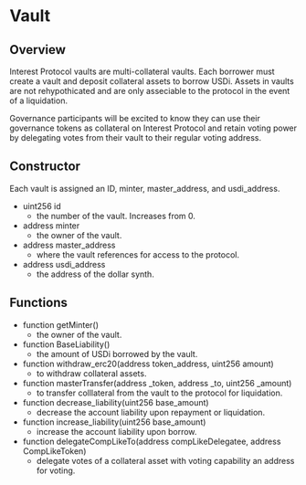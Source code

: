 # Vault

## Overview

Interest Protocol vaults are multi-collateral vaults. Each borrower must create a vault and deposit collateral assets to borrow USDi. Assets in vaults are not rehypothicated and are only asseciable to the protocol in the event of a liquidation. 

Governance participants will be excited to know they can use their governance tokens as collateral on Interest Protocol and retain voting power by delegating votes from their vault to their regular voting address. 

## Constructor
Each vault is assigned an ID, minter, master_address, and usdi_address. 
* uint256 id
    * the number of the vault. Increases from 0. 
* address minter
    * the owner of the vault.
* address master_address
    * where the vault references for access to the protocol.
* address usdi_address
    * the address of the dollar synth.

## Functions
* function getMinter()
    * the owner of the vault. 
* function BaseLiability()
    * the amount of USDi borrowed by the vault. 
* function withdraw_erc20(address token_address, uint256 amount)
    * to withdraw collateral assets.
* function masterTransfer(address _token, address _to, uint256 _amount)
    * to transfer colllateral from the vault to the protocol for liquidation.
* function decrease_liability(uint256 base_amount)
    * decrease the account liability upon repayment or liquidation.
* function increase_liability(uint256 base_amount)
    * increase the account liability upon borrow.
* function delegateCompLikeTo(address compLikeDelegatee, address CompLikeToken)
    * delegate votes of a collateral asset with voting capability an address for voting.